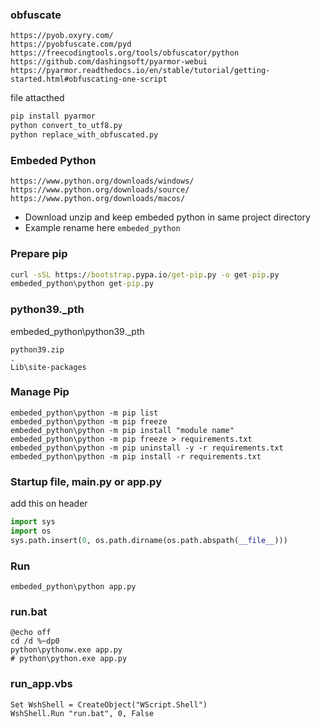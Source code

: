 ### obfuscate
```
https://pyob.oxyry.com/
https://pyobfuscate.com/pyd
https://freecodingtools.org/tools/obfuscator/python
https://github.com/dashingsoft/pyarmor-webui
https://pyarmor.readthedocs.io/en/stable/tutorial/getting-started.html#obfuscating-one-script
```
file attacthed
```bash
pip install pyarmor
python convert_to_utf8.py
python replace_with_obfuscated.py
```

### Embeded Python
```
https://www.python.org/downloads/windows/
https://www.python.org/downloads/source/
https://www.python.org/downloads/macos/
```
- Download unzip and keep embeded python in same project directory
- Example rename here `embeded_python`
### Prepare pip 
```cmd
curl -sSL https://bootstrap.pypa.io/get-pip.py -o get-pip.py
embeded_python\python get-pip.py
```
### python39._pth
embeded_python\python39._pth
```
python39.zip
.
Lib\site-packages
```
### Manage Pip
```
embeded_python\python -m pip list
embeded_python\python -m pip freeze
embeded_python\python -m pip install "module name"
embeded_python\python -m pip freeze > requirements.txt
embeded_python\python -m pip uninstall -y -r requirements.txt
embeded_python\python -m pip install -r requirements.txt
```
### Startup file, main.py or app.py
add this on header
```py
import sys
import os
sys.path.insert(0, os.path.dirname(os.path.abspath(__file__)))
```
### Run
```
embeded_python\python app.py
```
### run.bat
```
@echo off
cd /d %~dp0
python\pythonw.exe app.py
# python\python.exe app.py
```
### run_app.vbs
```
Set WshShell = CreateObject("WScript.Shell")
WshShell.Run "run.bat", 0, False
```


